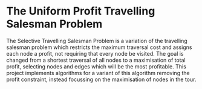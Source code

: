 # The Uniform Profit Travelling Salesman Problem

The Selective Travelling Salesman Problem is a variation of the travelling salesman problem which restricts the maximum traversal cost and assigns each node a profit, not requiring that every node be visited.
The goal is changed from a shortest traversal of all nodes to a maximisation of total profit, selecting nodes and edges which will be the most profitable.
This project implements algorithms for a variant of this algorithm removing the profit constraint, instead focussing on the maximisation of nodes in the tour.
